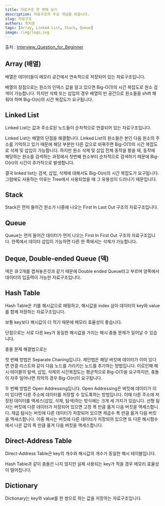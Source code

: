 ```yaml
---
title: 자료구조 한 번에 보기
description: 자료구조의 주요 개념을 외웁니다.
slug: 자료구조
authors: 최지훈
tags: [Array, Linked List, Stack, Queue]
image: /img/logo.svg
---
```


출처 : [Interview_Question_for_Beginner](https://github.com/JaeYeopHan/Interview_Question_for_Beginner/tree/main/DataStructure#array-vs-linked-list)

## Array (배열)

배열은 데이터들이 메모리 공간에서 연속적으로 저장되어 있는 자료구조입니다.

배열의 장점으로는 원소의 인덱스 값을 알고 있으면 Big-O(1)의 시간 복잡도로 원소 검색이 가능합니다. 하지만 삭제 또는 삽입의 경우 배열의 빈 공간으로 원소들을 shift 해줘야 하며 Big-O(n)의 시간 복잡도가 요구됩니다.

## Linked List

Linked List는 값과 주소로된 노드들이 순차적으로 연결되어 있는 자료구조입니다.

Linked List는 배열의 단점을 해결합니다. Linked List의 원소들은 본인 다음 원소의 주소를 기억하고 있기 때문에 해당 부분만 다른 값으로 바꿔주면 Big-O(1)의 시간 복잡도로 삭제 및 삽입이 가능합니다. 하지만 원소 삭제 및 삽입 전체 동작을 봤을 때, 동작에 해당하는 원소를 검색하는 과정에서 첫번째 원소부터 순차적으로 검색하기 때문에 Big-O(n)의 시간이 추가적으로 발생합니다.

결국 linked list는 검색, 삽입, 삭제에 대해서도 Big-O(n)의 시간 복잡도가 요구됩니다. 그럼에도 사용하는 이유는 Tree에서 사용되었을 때 그 유용성이 드러나기 때문입니다.

## Stack

Stack은 먼저 들어간 원소가 나중에 나오는 First In Last Out 구조의 자료구조입니다.

## Queue

Queue는 먼저 들어간 데이터가 먼저 나오는 First In First Out 구조의 자료구조입니다.
한쪽에서 데이터 삽입이 가능하면 다른 한 쪽에서는 삭제가 가능합니다.

## Deque, Double-ended Queue (덱)

덱은 큐 2개를 겹쳐놓은것과 같기 때문에 Double ended Queue라고 부르며 양쪽에서 데이터의 입출력이 가능한 자료구조입니다.

## Hash Table

Hash Table은 키를 해시값으로 매핑하고, 해시값을 index 삼아 데이터의 key와 value를 함께 저장하는 자료구조입니다. 

보통 key보다 해시값이 더 적기 때문에 메모리 효율성이 좋습니다.

단점으로는 서로 다른 key가 동일한 해시값을 가지는 해시 충돌 문제가 일어날 수 있습니다.

충돌 문제 해결법으로는 

첫 번째 방법은 Separate Chaning입니다. 체인법은 해당 버킷에 데이터가 이미 있다면 연결 리스트와 같이 다음 노드를 가리키는 노드를 추가하는 방법입니다. 이로인해 해시 테이블의 탐색, 삽입, 삭제의 시간복잡도는 평균적으로 Big-O(1)을 요구하지만, 충돌이 자주 일어나면 최악의 경우 Big-O(n)이 요구됩니다.

두 번째 방법은 Open Addressing입니다. Open Addressing은 버킷에 데이터가 이미 있다면 다른 주소에 데이터를 저장할 수 있도록하는 방법입니다. 이때 다른 주소에 저장된 데이터를 액세스(삽입, 삭제, 탐색)하는 방식에는 크게 세 가지가 있습니다. 선형 탐사는 버킷에 다른 데이터가 저장되어 있으면 고정 폭 만큼 옮겨 다음 버킷을 액세스합니다. 제곱 탐사는 버킷에 다른 데이터가 저장되어 있으면 제곱수 폭 만큼 옮겨 다음 버킷을 액세스합니다. 이중 해시는 버킷에 다른 데이터가 저장되어 있으면 또 다른 해시함수에서 나온 값의 폭 만큼 옮겨 다음 버킷을 액세스합니다.

## Direct-Address Table

Direct-Address Table은 key의 개수와 해시값의 개수가 동일한 해시 테이블입니다.

Hash Table과 같이 충돌은 나지 않지만 실제 사용되는 key가 적을 경우 메모리 효율성이 떨어집니다.

## Dictionary

Dictionary는 key와 value를 한 쌍으로 하는 값을 저장하는 자료구조입니다.
